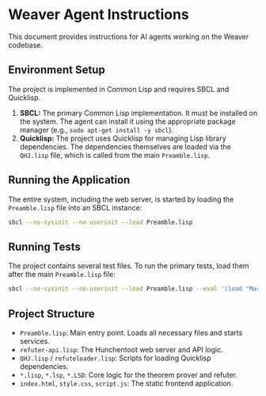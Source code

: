 # Weaver Agent Instructions

This document provides instructions for AI agents working on the Weaver codebase.

## Environment Setup

The project is implemented in Common Lisp and requires SBCL and Quicklisp.

1.  **SBCL:** The primary Common Lisp implementation. It must be installed on the system. The agent can install it using the appropriate package manager (e.g., `sudo apt-get install -y sbcl`).
2.  **Quicklisp:** The project uses Quicklisp for managing Lisp library dependencies. The dependencies themselves are loaded via the `QHJ.lisp` file, which is called from the main `Preamble.lisp`.

## Running the Application

The entire system, including the web server, is started by loading the `Preamble.lisp` file into an SBCL instance:

```bash
sbcl --no-sysinit --no-userinit --load Preamble.lisp
```

## Running Tests

The project contains several test files. To run the primary tests, load them after the main `Preamble.lisp` file:

```bash
sbcl --no-sysinit --no-userinit --load Preamble.lisp --eval '(load "MacroTests.lisp")' --eval '(load "IdentityCheck1_5.lisp")' --quit
```

## Project Structure

-   `Preamble.lisp`: Main entry point. Loads all necessary files and starts services.
-   `refuter-api.lisp`: The Hunchentoot web server and API logic.
-   `QHJ.lisp` / `refuteloader.lisp`: Scripts for loading Quicklisp dependencies.
-   `*.lisp`, `*.lsp`, `*.LSD`: Core logic for the theorem prover and refuter.
-   `index.html`, `style.css`, `script.js`: The static frontend application.
